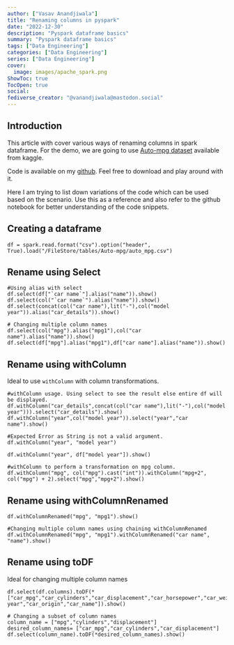 ```yaml
---
author: ["Vasav Anandjiwala"]
title: "Renaming columns in pyspark"
date: "2022-12-30"
description: "Pyspark dataframe basics"
summary: "Pyspark dataframe basics"
tags: ["Data Engineering"]
categories: ["Data Engineering"]
series: ["Data Engineering"]
cover:
  image: images/apache_spark.png
ShowToc: true
TocOpen: true
social:
fediverse_creator: "@vanandjiwala@mastodon.social"
---
```


## Introduction

This article with cover various ways of renaming columns in spark dataframe. For the demo, we are going to use [Auto-mpg dataset](https://www.kaggle.com/datasets/uciml/autompg-dataset?resource=download) available from kaggle.

Code is available on my [github](https://github.com/vanandjiwala/pyspark-examples/blob/main/select-example-pyspark.ipynb). Feel free to download and play around with it.

Here I am trying to list down variations of the code which can be used based on the scenario. Use this as a reference and also refer to the github notebook for better understanding of the code snippets.

## Creating a dataframe

```
df = spark.read.format("csv").option("header", True).load("/FileStore/tables/Auto-mpg/auto_mpg.csv")
```

## Rename using Select

```
#Using alias with select
df.select(df["`car name`"].alias("name")).show()
df.select(col("`car name`").alias("name")).show()
df.select(concat(col("car name"),lit("-"),col("model year")).alias("car_details")).show()

# Changing multiple column names
df.select(col("mpg").alias("mpg1"),col("car name").alias("name")).show()
df.select(df["mpg"].alias("mpg1"),df["car name"].alias("name")).show()
```

## Rename using withColumn

Ideal to use `withColumn` with column transformations.

```
#withColumn usage. Using select to see the result else entire df will be displayed.
df.withColumn("car_details",concat(col("car name"),lit("-"),col("model year"))).select("car_details").show()
df.withColumn("year",col("model year")).select("year","car name").show()

#Expected Error as String is not a valid argument.
df.withColumn("year", "model year")

df.withColumn("year", df["model year"]).show()

#withColumn to perform a transformation on mpg column.
df.withColumn("mpg", col("mpg").cast("int")).withColumn("mpg+2", col("mpg") + 2).select("mpg","mpg+2").show()
```

## Rename using withColumnRenamed

```
df.withColumnRenamed("mpg", "mpg1").show()

#Changing multiple column names using chaining withColumnRenamed
df.withColumnRenamed("mpg", "mpg1").withColumnRenamed("car name", "name").show()
```

## Rename using toDF

Ideal for changing multiple column names

```
df.select(df.columns).toDF(*["car_mpg","car_cylinders","car_displacement","car_horsepower","car_weight","car_acceleration","car_model year","car_origin","car_name"]).show()

# Changing a subset of column names
column_name = ["mpg","cylinders","displacement"]
desired_column_names= ["car_mpg","car_cylinders","car_displacement"]
df.select(column_name).toDF(*desired_column_names).show()
```
